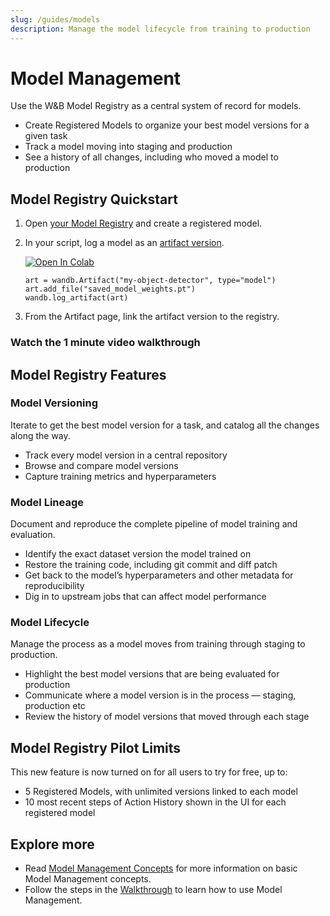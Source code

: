 ```yaml
---
slug: /guides/models
description: Manage the model lifecycle from training to production
---
```


# Model Management

<head>
  <title>Manage the model lifecycle from training to production with Model Registry</title>
</head>

Use the W&B Model Registry as a central system of record for models.

* Create Registered Models to organize your best model versions for a given task
* Track a model moving into staging and production
* See a history of all changes, including who moved a model to production

## Model Registry Quickstart

1. Open [your Model Registry](https://wandb.ai/registry/model) and create a registered model.
2.  In your script, log a model as an [artifact version](https://docs.wandb.ai/guides/artifacts).

    [![Open In Colab](https://colab.research.google.com/assets/colab-badge.svg)](https://wandb.me/model-registry-quickstart)

    ```
    art = wandb.Artifact("my-object-detector", type="model")
    art.add_file("saved_model_weights.pt")
    wandb.log_artifact(art)
    ```
3. From the Artifact page, link the artifact version to the registry.

### Watch the 1 minute video walkthrough

<!-- {% embed url="https://www.youtube.com/watch?v=jy9Pk9riwZI" %} -->

## Model Registry Features

### Model Versioning

Iterate to get the best model version for a task, and catalog all the changes along the way.

* Track every model version in a central repository
* Browse and compare model versions
* Capture training metrics and hyperparameters

### Model Lineage

Document and reproduce the complete pipeline of model training and evaluation.

* Identify the exact dataset version the model trained on
* Restore the training code, including git commit and diff patch
* Get back to the model’s hyperparameters and other metadata for reproducibility
* Dig in to upstream jobs that can affect model performance

### Model Lifecycle

Manage the process as a model moves from training through staging to production.

* Highlight the best model versions that are being evaluated for production
* Communicate where a model version is in the process — staging, production etc
* Review the history of model versions that moved through each stage

## Model Registry Pilot Limits

This new feature is now turned on for all users to try for free, up to:

* 5 Registered Models, with unlimited versions linked to each model
* 10 most recent steps of Action History shown in the UI for each registered model

## Explore more
* Read [Model Management Concepts](./model-management-concepts.md) for more information on basic Model Management concepts.
* Follow the steps in the [Walkthrough](./walkthrough.md) to learn how to use Model Management.

